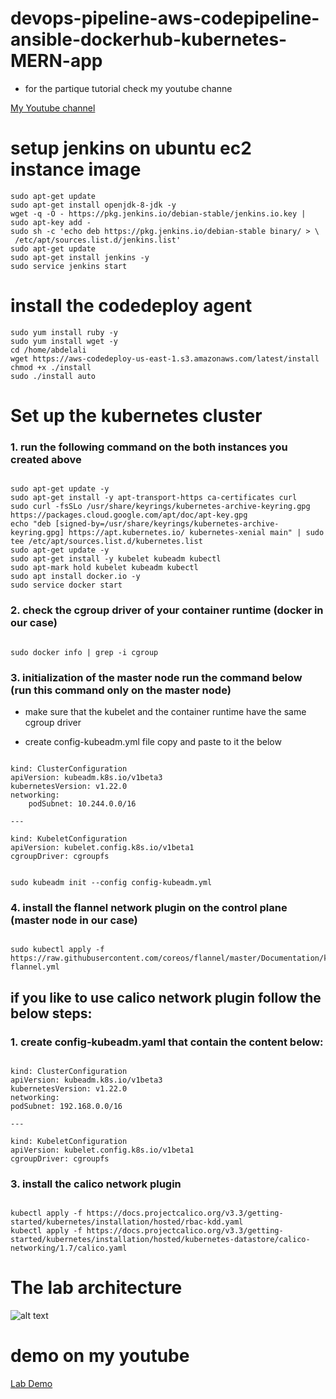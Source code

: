 # devops-pipeline-aws-codepipeline-ansible-dockerhub-kubernetes-MERN-app

- for the partique tutorial check my youtube channe

[My Youtube channel](https://www.youtube.com/channel/UCmJ3RnxnLnx-ZfnyE6A5jaA)

# setup jenkins on ubuntu ec2 instance image

```
sudo apt-get update
sudo apt-get install openjdk-8-jdk -y
wget -q -O - https://pkg.jenkins.io/debian-stable/jenkins.io.key | sudo apt-key add -
sudo sh -c 'echo deb https://pkg.jenkins.io/debian-stable binary/ > \
 /etc/apt/sources.list.d/jenkins.list'
sudo apt-get update
sudo apt-get install jenkins -y
sudo service jenkins start
```

# install the codedeploy agent

```
sudo yum install ruby -y
sudo yum install wget -y
cd /home/abdelali
wget https://aws-codedeploy-us-east-1.s3.amazonaws.com/latest/install
chmod +x ./install
sudo ./install auto
```

# Set up the kubernetes cluster

### 1. run the following command on the both instances you created above

```

sudo apt-get update -y
sudo apt-get install -y apt-transport-https ca-certificates curl
sudo curl -fsSLo /usr/share/keyrings/kubernetes-archive-keyring.gpg https://packages.cloud.google.com/apt/doc/apt-key.gpg
echo "deb [signed-by=/usr/share/keyrings/kubernetes-archive-keyring.gpg] https://apt.kubernetes.io/ kubernetes-xenial main" | sudo tee /etc/apt/sources.list.d/kubernetes.list
sudo apt-get update -y
sudo apt-get install -y kubelet kubeadm kubectl
sudo apt-mark hold kubelet kubeadm kubectl
sudo apt install docker.io -y
sudo service docker start

```

### 2. check the cgroup driver of your container runtime (docker in our case)

```

sudo docker info | grep -i cgroup

```

### 3. initialization of the master node run the command below (run this command only on the master node)

- make sure that the kubelet and the container runtime have the same cgroup driver

* create config-kubeadm.yml file copy and paste to it the below

```

kind: ClusterConfiguration
apiVersion: kubeadm.k8s.io/v1beta3
kubernetesVersion: v1.22.0
networking:
    podSubnet: 10.244.0.0/16

---

kind: KubeletConfiguration
apiVersion: kubelet.config.k8s.io/v1beta1
cgroupDriver: cgroupfs

```

```

sudo kubeadm init --config config-kubeadm.yml

```

### 4. install the flannel network plugin on the control plane (master node in our case)

```

sudo kubectl apply -f https://raw.githubusercontent.com/coreos/flannel/master/Documentation/kube-flannel.yml

```

## if you like to use calico network plugin follow the below steps:

### 1. create config-kubeadm.yaml that contain the content below:

```

kind: ClusterConfiguration
apiVersion: kubeadm.k8s.io/v1beta3
kubernetesVersion: v1.22.0
networking:
podSubnet: 192.168.0.0/16

---

kind: KubeletConfiguration
apiVersion: kubelet.config.k8s.io/v1beta1
cgroupDriver: cgroupfs

```

### 3. install the calico network plugin

```

kubectl apply -f https://docs.projectcalico.org/v3.3/getting-started/kubernetes/installation/hosted/rbac-kdd.yaml
kubectl apply -f https://docs.projectcalico.org/v3.3/getting-started/kubernetes/installation/hosted/kubernetes-datastore/calico-networking/1.7/calico.yaml

```

# The lab architecture

![alt text](https://github.com/Abdelali12-codes/devops-pipeline-aws-codepipeline-ansible-dockerhub-kubernetes-MERN-app-reactjs/blob/master/aws-pipeline-kubernetes.png?raw=true)

# demo on my youtube

[Lab Demo](https://youtu.be/mPReiiBd_dE)
